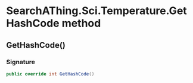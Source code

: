 # SearchAThing.Sci.Temperature.GetHashCode method
## GetHashCode()
### Signature
```csharp
public override int GetHashCode()
```
